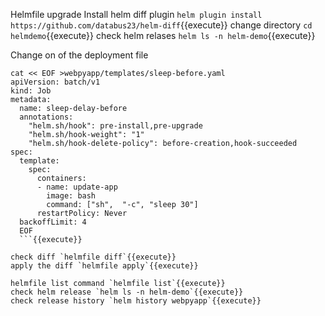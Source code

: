 Helmfile upgrade
Install helm diff plugin `helm plugin install https://github.com/databus23/helm-diff`{{execute}}
change directory `cd helmdemo`{{execute}}
check helm relases `helm ls -n helm-demo`{{execute}}

Change on  of the deployment file
```
cat << EOF >webpyapp/templates/sleep-before.yaml
apiVersion: batch/v1
kind: Job
metadata:
  name: sleep-delay-before
  annotations:
    "helm.sh/hook": pre-install,pre-upgrade
    "helm.sh/hook-weight": "1"
    "helm.sh/hook-delete-policy": before-creation,hook-succeeded
spec:
  template:
    spec:
      containers:
      - name: update-app
        image: bash
        command: ["sh",  "-c", "sleep 30"]
      restartPolicy: Never
  backoffLimit: 4
  EOF
  ```{{execute}}

check diff `helmfile diff`{{execute}}
apply the diff `helmfile apply`{{execute}}

helmfile list command `helmfile list`{{execute}}
check helm release `helm ls -n helm-demo`{{execute}}
check release history `helm history webpyapp`{{execute}}
  